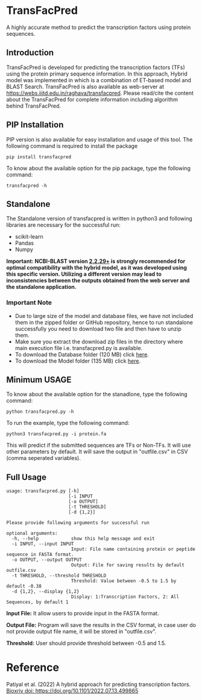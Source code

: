 # **TransFacPred**
A highly accurate method to predict the transcription factors using protein sequences.
## Introduction
TransFacPred is developed for predicting the transcription factors (TFs) using the protein primary sequence information. In this approach, Hybrid model was implemented in which is a combination of ET-based model and BLAST Search.
TransFacPred is also available as web-server at https://webs.iiitd.edu.in/raghava/transfacpred. Please read/cite the content about the TransFacPred for complete information including algorithm behind TransFacPred.

## PIP Installation
PIP version is also available for easy installation and usage of this tool. The following command is required to install the package 
```
pip install transfacpred
```
To know about the available option for the pip package, type the following command:
```
transfacpred -h
```
## Standalone
The Standalone version of transfacpred is written in python3 and following libraries are necessary for the successful run:
- scikit-learn
- Pandas
- Numpy

**Important: NCBI-BLAST version [2.2.29+](https://ftp.ncbi.nlm.nih.gov/blast/executables/blast+/2.2.29/) is strongly recommended for optimal compatibility with the hybrid model, as it was developed using this specific version. Utilizing a different version may lead to inconsistencies between the outputs obtained from the web server and the standalone application.**
### Important Note
- Due to large size of the model and database files, we have not included them in the zipped folder or GitHub repository, hence to run standalone successfully you need to download two file and then have to unzip them.
- Make sure you extract the download zip files in the directory where main execution file i.e. transfacpred.py is available.
- To download the Database folder (120 MB) click [here](https://webs.iiitd.edu.in/raghava/transfacpred/database.zip).
- To download the Model folder (135 MB) click [here](https://webs.iiitd.edu.in/raghava/transfacpred/Models.zip).

## Minimum USAGE
To know about the available option for the stanadlone, type the following command:
```
python transfacpred.py -h
```
To run the example, type the following command:
```
python3 transfacpred.py -i protein.fa
```
This will predict if the submitted sequences are TFs or Non-TFs. It will use other parameters by default. It will save the output in "outfile.csv" in CSV (comma seperated variables).

## Full Usage
```
usage: transfacpred.py [-h] 
                       [-i INPUT 
                       [-o OUTPUT]
                       [-t THRESHOLD]
                       [-d {1,2}]
```
```
Please provide following arguments for successful run

optional arguments:
  -h, --help            show this help message and exit
  -i INPUT, --input INPUT
                        Input: File name containing protein or peptide sequence in FASTA format.
  -o OUTPUT, --output OUTPUT
                        Output: File for saving results by default outfile.csv
  -t THRESHOLD, --threshold THRESHOLD
                        Threshold: Value between -0.5 to 1.5 by default -0.38
  -d {1,2}, --display {1,2}
                        Display: 1:Transcription Factors, 2: All Sequences, by default 1
```

**Input File:** It allow users to provide input in the FASTA format.

**Output File:** Program will save the results in the CSV format, in case user do not provide output file name, it will be stored in "outfile.csv".

**Threshold:** User should provide threshold between -0.5 and 1.5.
# Reference
Patiyal et al. (2022) A hybrid approach for predicting transcription factors. <a href="https://doi.org/10.1101/2022.07.13.499865">Bioxriv doi: https://doi.org/10.1101/2022.07.13.499865 </a> 

